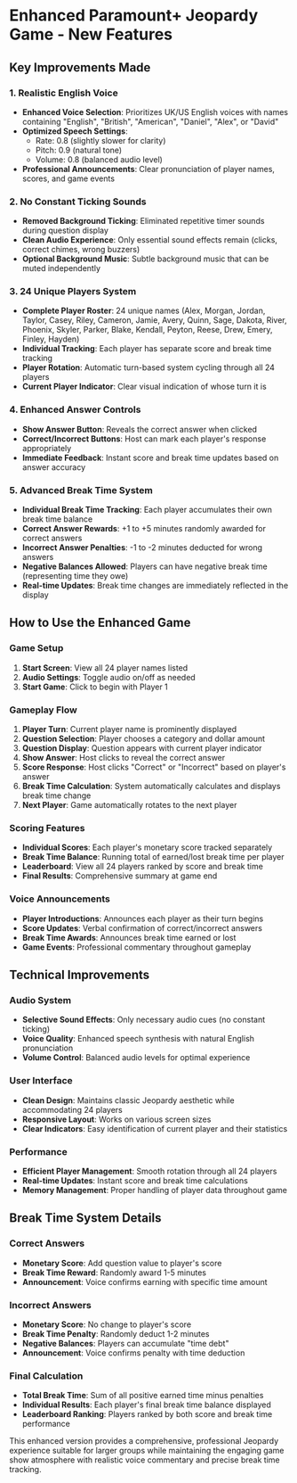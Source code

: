 # Enhanced Paramount+ Jeopardy Game - New Features

## Key Improvements Made

### 1. Realistic English Voice
- **Enhanced Voice Selection**: Prioritizes UK/US English voices with names containing "English", "British", "American", "Daniel", "Alex", or "David"
- **Optimized Speech Settings**: 
  - Rate: 0.8 (slightly slower for clarity)
  - Pitch: 0.9 (natural tone)
  - Volume: 0.8 (balanced audio level)
- **Professional Announcements**: Clear pronunciation of player names, scores, and game events

### 2. No Constant Ticking Sounds
- **Removed Background Ticking**: Eliminated repetitive timer sounds during question display
- **Clean Audio Experience**: Only essential sound effects remain (clicks, correct chimes, wrong buzzers)
- **Optional Background Music**: Subtle background music that can be muted independently

### 3. 24 Unique Players System
- **Complete Player Roster**: 24 unique names (Alex, Morgan, Jordan, Taylor, Casey, Riley, Cameron, Jamie, Avery, Quinn, Sage, Dakota, River, Phoenix, Skyler, Parker, Blake, Kendall, Peyton, Reese, Drew, Emery, Finley, Hayden)
- **Individual Tracking**: Each player has separate score and break time tracking
- **Player Rotation**: Automatic turn-based system cycling through all 24 players
- **Current Player Indicator**: Clear visual indication of whose turn it is

### 4. Enhanced Answer Controls
- **Show Answer Button**: Reveals the correct answer when clicked
- **Correct/Incorrect Buttons**: Host can mark each player's response appropriately
- **Immediate Feedback**: Instant score and break time updates based on answer accuracy

### 5. Advanced Break Time System
- **Individual Break Time Tracking**: Each player accumulates their own break time balance
- **Correct Answer Rewards**: +1 to +5 minutes randomly awarded for correct answers
- **Incorrect Answer Penalties**: -1 to -2 minutes deducted for wrong answers
- **Negative Balances Allowed**: Players can have negative break time (representing time they owe)
- **Real-time Updates**: Break time changes are immediately reflected in the display

## How to Use the Enhanced Game

### Game Setup
1. **Start Screen**: View all 24 player names listed
2. **Audio Settings**: Toggle audio on/off as needed
3. **Start Game**: Click to begin with Player 1

### Gameplay Flow
1. **Player Turn**: Current player name is prominently displayed
2. **Question Selection**: Player chooses a category and dollar amount
3. **Question Display**: Question appears with current player indicator
4. **Show Answer**: Host clicks to reveal the correct answer
5. **Score Response**: Host clicks "Correct" or "Incorrect" based on player's answer
6. **Break Time Calculation**: System automatically calculates and displays break time change
7. **Next Player**: Game automatically rotates to the next player

### Scoring Features
- **Individual Scores**: Each player's monetary score tracked separately
- **Break Time Balance**: Running total of earned/lost break time per player
- **Leaderboard**: View all 24 players ranked by score and break time
- **Final Results**: Comprehensive summary at game end

### Voice Announcements
- **Player Introductions**: Announces each player as their turn begins
- **Score Updates**: Verbal confirmation of correct/incorrect answers
- **Break Time Awards**: Announces break time earned or lost
- **Game Events**: Professional commentary throughout gameplay

## Technical Improvements

### Audio System
- **Selective Sound Effects**: Only necessary audio cues (no constant ticking)
- **Voice Quality**: Enhanced speech synthesis with natural English pronunciation
- **Volume Control**: Balanced audio levels for optimal experience

### User Interface
- **Clean Design**: Maintains classic Jeopardy aesthetic while accommodating 24 players
- **Responsive Layout**: Works on various screen sizes
- **Clear Indicators**: Easy identification of current player and their statistics

### Performance
- **Efficient Player Management**: Smooth rotation through all 24 players
- **Real-time Updates**: Instant score and break time calculations
- **Memory Management**: Proper handling of player data throughout game

## Break Time System Details

### Correct Answers
- **Monetary Score**: Add question value to player's score
- **Break Time Reward**: Randomly award 1-5 minutes
- **Announcement**: Voice confirms earning with specific time amount

### Incorrect Answers
- **Monetary Score**: No change to player's score
- **Break Time Penalty**: Randomly deduct 1-2 minutes
- **Negative Balances**: Players can accumulate "time debt"
- **Announcement**: Voice confirms penalty with time deduction

### Final Calculation
- **Total Break Time**: Sum of all positive earned time minus penalties
- **Individual Results**: Each player's final break time balance displayed
- **Leaderboard Ranking**: Players ranked by both score and break time performance

This enhanced version provides a comprehensive, professional Jeopardy experience suitable for larger groups while maintaining the engaging game show atmosphere with realistic voice commentary and precise break time tracking.